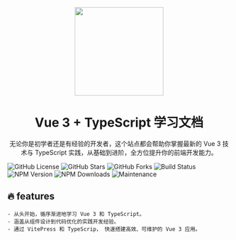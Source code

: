<P align="center">
<img src="https://mxy-u.oss-cn-nanjing.aliyuncs.com/Vue%203%20Deep%20Dive%20with%20Evan%20You.png" style="width:200px;" />
</P>
<h1 align="center">Vue 3 + TypeScript 学习文档</h1>
<p align="center">
无论你是初学者还是有经验的开发者，这个站点都会帮助你掌握最新的 Vue 3 技术与 TypeScript 实践，从基础到进阶，全方位提升你的前端开发能力。
</p>
<p>

![GitHub License](https://img.shields.io/github/license/mxysun/vue3-ts-docs)
![GitHub Stars](https://img.shields.io/github/stars/mqxu/vue3-ts-docs)
![GitHub Forks](https://img.shields.io/github/forks/mqxu/vue3-ts-docs)
![Build Status](https://img.shields.io/github/workflow/status/mqxu/vue3-ts-docs/CI)
![NPM Version](https://img.shields.io/npm/v/vue)
![NPM Downloads](https://img.shields.io/npm/dw/vue)
![Maintenance](https://img.shields.io/maintenance/yes/2024)

</p>

## 🔥 features
    - 从头开始，循序渐进地学习 Vue 3 和 TypeScript。
    - 涵盖从组件设计到代码优化的实践开发经验。
    - 通过 VitePress 和 TypeScrip， 快速搭建高效、可维护的 Vue 3 应用。